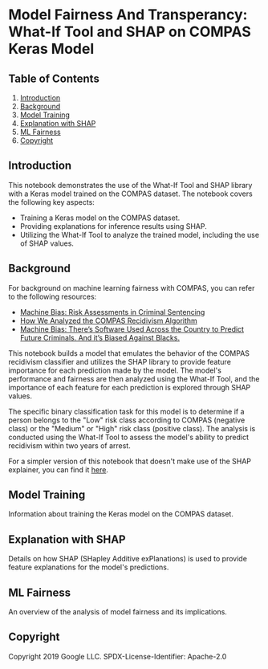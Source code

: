 # Model Fairness And Transperancy: What-If Tool and SHAP on COMPAS Keras Model

## Table of Contents

1. [Introduction](#introduction)
2. [Background](#background)
3. [Model Training](#model-training)
4. [Explanation with SHAP](#explanation-with-shap)
5. [ML Fairness](#ml-fairness)
6. [Copyright](#copyright)

## Introduction

This notebook demonstrates the use of the What-If Tool and SHAP library with a Keras model trained on the COMPAS dataset. The notebook covers the following key aspects:

- Training a Keras model on the COMPAS dataset.
- Providing explanations for inference results using SHAP.
- Utilizing the What-If Tool to analyze the trained model, including the use of SHAP values.

## Background

For background on machine learning fairness with COMPAS, you can refer to the following resources:

- [Machine Bias: Risk Assessments in Criminal Sentencing](https://www.propublica.org/article/machine-bias-risk-assessments-in-criminal-sentencing)
- [How We Analyzed the COMPAS Recidivism Algorithm](https://www.propublica.org/article/how-we-analyzed-the-compas-recidivism-algorithm)
- [Machine Bias: There’s Software Used Across the Country to Predict Future Criminals. And it’s Biased Against Blacks.](http://www.crj.org/assets/2017/07/9_Machine_bias_rejoinder.pdf)

This notebook builds a model that emulates the behavior of the COMPAS recidivism classifier and utilizes the SHAP library to provide feature importance for each prediction made by the model. The model's performance and fairness are then analyzed using the What-If Tool, and the importance of each feature for each prediction is explored through SHAP values.

The specific binary classification task for this model is to determine if a person belongs to the "Low" risk class according to COMPAS (negative class) or the "Medium" or "High" risk class (positive class). The analysis is conducted using the What-If Tool to assess the model's ability to predict recidivism within two years of arrest.

For a simpler version of this notebook that doesn't make use of the SHAP explainer, you can find it [here](#link-to-simpler-version).

## Model Training

Information about training the Keras model on the COMPAS dataset.

## Explanation with SHAP

Details on how SHAP (SHapley Additive exPlanations) is used to provide feature explanations for the model's predictions.

## ML Fairness

An overview of the analysis of model fairness and its implications.

## Copyright

Copyright 2019 Google LLC. SPDX-License-Identifier: Apache-2.0
